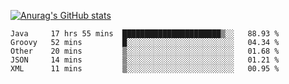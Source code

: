 [![Anurag's GitHub stats](https://github-readme-stats.vercel.app/api?username=sebasphere&count_private=true&theme=tokyonight)](https://github.com/anuraghazra/github-readme-stats)

<!--START_SECTION:waka-->
```text
Java     17 hrs 55 mins  ██████████████████████▒░░   88.93 % 
Groovy   52 mins         █░░░░░░░░░░░░░░░░░░░░░░░░   04.34 % 
Other    20 mins         ▒░░░░░░░░░░░░░░░░░░░░░░░░   01.68 % 
JSON     14 mins         ▒░░░░░░░░░░░░░░░░░░░░░░░░   01.21 % 
XML      11 mins         ▒░░░░░░░░░░░░░░░░░░░░░░░░   00.95 % 
```
<!--END_SECTION:waka-->
